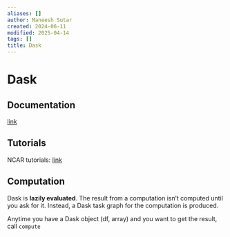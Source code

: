 ```yaml
---
aliases: []
author: Maneesh Sutar
created: 2024-06-11
modified: 2025-04-14
tags: []
title: Dask
---
```


# Dask

## Documentation

[link](https://docs.dask.org/en/stable/)

## Tutorials

NCAR tutorials: [link](https://github.com/NCAR/dask-tutorial?tab=readme-ov-file)

## Computation

Dask is **lazily evaluated**. The result from a computation isn’t computed until you ask for it. Instead, a Dask task graph for the computation is produced.

Anytime you have a Dask object (df, array) and you want to get the result, call `compute`
